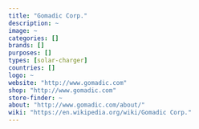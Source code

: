 ```yaml
---
title: "Gomadic Corp."
description: ~
image: ~
categories: []
brands: []
purposes: []
types: [solar-charger]
countries: []
logo: ~
website: "http://www.gomadic.com"
shop: "http://www.gomadic.com"
store-finder: ~
about: "http://www.gomadic.com/about/"
wiki: "https://en.wikipedia.org/wiki/Gomadic Corp."
---
```

